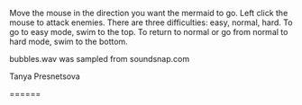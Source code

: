 Move the mouse in the direction you want the mermaid to go.
Left click the mouse to attack enemies.
There are three difficulties: easy, normal, hard.
To go to easy mode, swim to the top.
To return to normal or go from normal to hard mode, swim to the bottom.


bubbles.wav was sampled from soundsnap.com

Tanya Presnetsova

======
